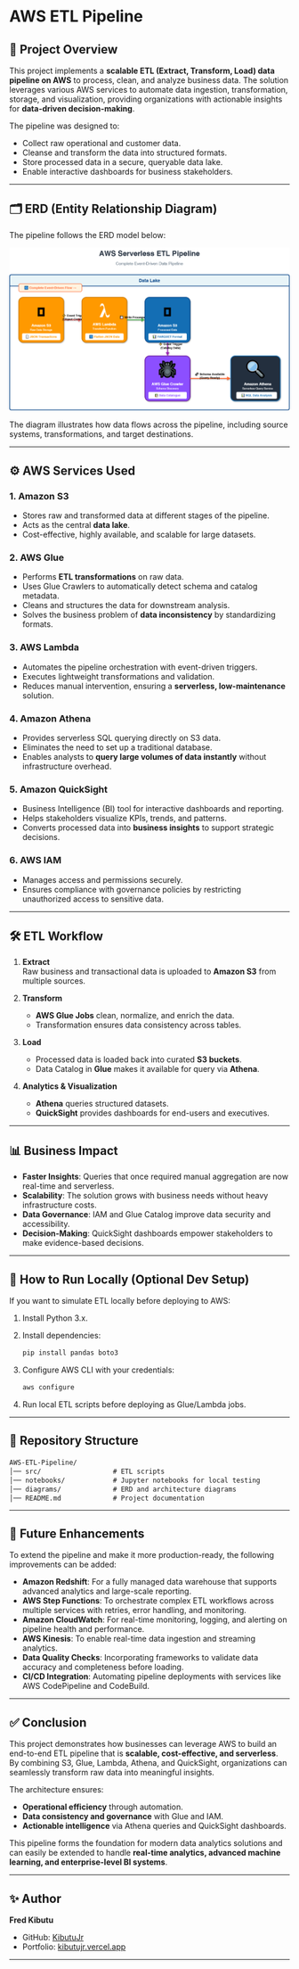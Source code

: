 # AWS ETL Pipeline

## 📌 Project Overview
This project implements a **scalable ETL (Extract, Transform, Load) data pipeline on AWS** to process, clean, and analyze business data. The solution leverages various AWS services to automate data ingestion, transformation, storage, and visualization, providing organizations with actionable insights for **data-driven decision-making**.

The pipeline was designed to:
- Collect raw operational and customer data.
- Cleanse and transform the data into structured formats.
- Store processed data in a secure, queryable data lake.
- Enable interactive dashboards for business stakeholders.

---

## 🗂️ ERD (Entity Relationship Diagram)
The pipeline follows the ERD model below:

![AWS ETL ERD](AWS%20ETL%20ERD.png)

The diagram illustrates how data flows across the pipeline, including source systems, transformations, and target destinations.

---

## ⚙️ AWS Services Used

### 1. **Amazon S3**
- Stores raw and transformed data at different stages of the pipeline.
- Acts as the central **data lake**.
- Cost-effective, highly available, and scalable for large datasets.

### 2. **AWS Glue**
- Performs **ETL transformations** on raw data.
- Uses Glue Crawlers to automatically detect schema and catalog metadata.
- Cleans and structures the data for downstream analysis.
- Solves the business problem of **data inconsistency** by standardizing formats.

### 3. **AWS Lambda**
- Automates the pipeline orchestration with event-driven triggers.
- Executes lightweight transformations and validation.
- Reduces manual intervention, ensuring a **serverless, low-maintenance** solution.

### 4. **Amazon Athena**
- Provides serverless SQL querying directly on S3 data.
- Eliminates the need to set up a traditional database.
- Enables analysts to **query large volumes of data instantly** without infrastructure overhead.

### 5. **Amazon QuickSight**
- Business Intelligence (BI) tool for interactive dashboards and reporting.
- Helps stakeholders visualize KPIs, trends, and patterns.
- Converts processed data into **business insights** to support strategic decisions.

### 6. **AWS IAM**
- Manages access and permissions securely.
- Ensures compliance with governance policies by restricting unauthorized access to sensitive data.

---

## 🛠️ ETL Workflow
1. **Extract**  
   Raw business and transactional data is uploaded to **Amazon S3** from multiple sources.

2. **Transform**  
   - **AWS Glue Jobs** clean, normalize, and enrich the data.  
   - Transformation ensures data consistency across tables.

3. **Load**  
   - Processed data is loaded back into curated **S3 buckets**.  
   - Data Catalog in **Glue** makes it available for query via **Athena**.

4. **Analytics & Visualization**  
   - **Athena** queries structured datasets.  
   - **QuickSight** provides dashboards for end-users and executives.

---

## 📊 Business Impact

- **Faster Insights**: Queries that once required manual aggregation are now real-time and serverless.  
- **Scalability**: The solution grows with business needs without heavy infrastructure costs.  
- **Data Governance**: IAM and Glue Catalog improve data security and accessibility.  
- **Decision-Making**: QuickSight dashboards empower stakeholders to make evidence-based decisions.  

---

## 🚀 How to Run Locally (Optional Dev Setup)
If you want to simulate ETL locally before deploying to AWS:
1. Install Python 3.x.  
2. Install dependencies:  
   ```bash
   pip install pandas boto3
   ```

3. Configure AWS CLI with your credentials:

   ```bash
   aws configure
   ```
4. Run local ETL scripts before deploying as Glue/Lambda jobs.

---

## 📂 Repository Structure

```
AWS-ETL-Pipeline/
│── src/                  # ETL scripts
│── notebooks/            # Jupyter notebooks for local testing
│── diagrams/             # ERD and architecture diagrams
│── README.md             # Project documentation
```

---

## 🔮 Future Enhancements

To extend the pipeline and make it more production-ready, the following improvements can be added:

* **Amazon Redshift**: For a fully managed data warehouse that supports advanced analytics and large-scale reporting.
* **AWS Step Functions**: To orchestrate complex ETL workflows across multiple services with retries, error handling, and monitoring.
* **Amazon CloudWatch**: For real-time monitoring, logging, and alerting on pipeline health and performance.
* **AWS Kinesis**: To enable real-time data ingestion and streaming analytics.
* **Data Quality Checks**: Incorporating frameworks to validate data accuracy and completeness before loading.
* **CI/CD Integration**: Automating pipeline deployments with services like AWS CodePipeline and CodeBuild.

---

## ✅ Conclusion

This project demonstrates how businesses can leverage AWS to build an end-to-end ETL pipeline that is **scalable, cost-effective, and serverless**. By combining S3, Glue, Lambda, Athena, and QuickSight, organizations can seamlessly transform raw data into meaningful insights.

The architecture ensures:

* **Operational efficiency** through automation.
* **Data consistency and governance** with Glue and IAM.
* **Actionable intelligence** via Athena queries and QuickSight dashboards.

This pipeline forms the foundation for modern data analytics solutions and can easily be extended to handle **real-time analytics, advanced machine learning, and enterprise-level BI systems**.

---


## ✨ Author

**Fred Kibutu**

* GitHub: [KibutuJr](https://github.com/KibutuJr)
* Portfolio: [kibutujr.vercel.app](https://kibutujr.vercel.app)

---
